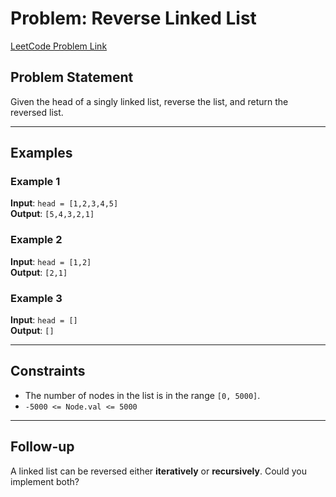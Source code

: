 # Problem: Reverse Linked List
[LeetCode Problem Link](https://leetcode.com/problems/reverse-linked-list/description/)

## Problem Statement

Given the head of a singly linked list, reverse the list, and return the reversed list.

---

## Examples

### Example 1
**Input**: `head = [1,2,3,4,5]`  
**Output**: `[5,4,3,2,1]`  

### Example 2
**Input**: `head = [1,2]`  
**Output**: `[2,1]`  

### Example 3
**Input**: `head = []`  
**Output**: `[]`  

---

## Constraints
- The number of nodes in the list is in the range `[0, 5000]`.
- `-5000 <= Node.val <= 5000`  

---

## Follow-up
A linked list can be reversed either **iteratively** or **recursively**. Could you implement both?  
